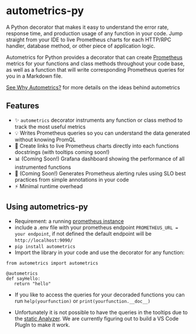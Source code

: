 # autometrics-py

A Python decorator that makes it easy to understand the error rate, response time, and production usage of any function in your code. Jump straight from your IDE to live Prometheus charts for each HTTP/RPC handler, database method, or other piece of application logic.

Autometrics for Python provides a decorator that can create [Prometheus](https://prometheus.io/) metrics for your functions and class methods throughout your code base, as well as a function that will write corresponding Prometheus queries for you in a Markdown file.

[See Why Autometrics?](https://github.com/autometrics-dev#why-autometrics) for more details on the ideas behind autometrics


## Features

- ✨ `autometrics` decorator instruments any function or class method to track the
  most useful metrics
- 💡 Writes Prometheus queries so you can understand the data generated without
  knowing PromQL
- 🔗 Create links to live Prometheus charts directly into each functions docstrings (with tooltips coming soon!)
- 📊 (Coming Soon!) Grafana dashboard showing the performance of all
  instrumented functions
- 🚨 (Coming Soon!) Generates Prometheus alerting rules using SLO best practices
  from simple annotations in your code
- ⚡ Minimal runtime overhead

## Using autometrics-py

- Requirement: a running [prometheus instance](https://prometheus.io/download/) 
- include a .env file with your prometheus endpoint ```PROMETHEUS_URL = your endpoint```, if not defined the default endpoint will be ```http://localhost:9090/```
- ```pip install autometrics```
- Import the library in your code and use the decorator for any function:
```
from autometrics import autometrics

@autometrics
def sayHello:
   return "hello"

```

- If you like to access the queries for your decoraded functions you can run ```help(yourfunction)``` or ```print(yourfunction.__doc__)```

- Unfortunately it is not possible to have the queries in the tooltips due to the [static Analyzer](https://github.com/davidhalter/jedi/issues/1921). We are currently figuring out to build a VS Code PlugIn to make it work. 
